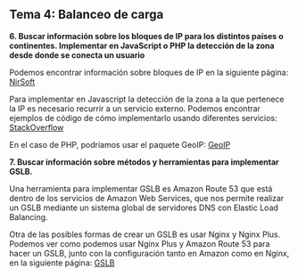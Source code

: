 ## **Tema 4: Balanceo de carga**    

**6. Buscar información sobre los bloques de IP para los distintos países o continentes. Implementar en JavaScript o PHP la detección de la zona desde donde se conecta un usuario**

Podemos encontrar información sobre bloques de IP en la siguiente página: [NirSoft](http://www.nirsoft.net/countryip/)

Para implementar en Javascript la detección de la zona a la que pertenece la IP es necesario recurrir a un servicio externo. Podemos encontrar ejemplos de código de cómo implementarlo usando diferentes servicios: [StackOverflow](https://stackoverflow.com/questions/391979/how-to-get-clients-ip-address-using-javascript-only)

En el caso de PHP, podríamos usar el paquete GeoIP: [GeoIP](http://php.net/manual/en/book.geoip.php)


**7. Buscar información sobre métodos y herramientas para implementar GSLB.**

Una herramienta para implementar GSLB es Amazon Route 53 que está dentro de los servicios de Amazon Web Services, que nos permite realizar un GSLB mediante un sistema global de servidores DNS con Elastic Load Balancing.

Otra de las posibles formas de crear un GSLB es usar Nginx y Nginx Plus. Podemos ver como podemos usar Nginx Plus y Amazon Route 53 para hacer un GSLB, junto con la configuración tanto en Amazon como en Nginx, en la siguiente página: [GSLB](https://docs.nginx.com/nginx/deployment-guides/amazon-route-53-global-server-load-balancing/)
